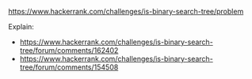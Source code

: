 https://www.hackerrank.com/challenges/is-binary-search-tree/problem

Explain:

- https://www.hackerrank.com/challenges/is-binary-search-tree/forum/comments/162402
- https://www.hackerrank.com/challenges/is-binary-search-tree/forum/comments/154508
